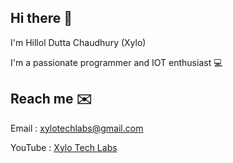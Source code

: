 ## Hi there 👋

I'm Hillol Dutta Chaudhury (Xylo)

I'm a passionate programmer and IOT enthusiast 💻

## Reach me ✉️
Email : xylotechlabs@gmail.com 

YouTube : [Xylo Tech Labs](https://youtube.com/@XyloTechLabs)
